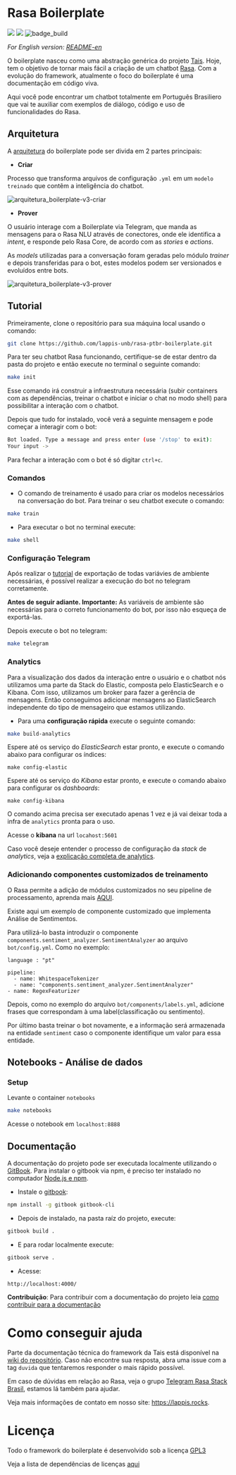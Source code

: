 # Rasa Boilerplate
<!-- badges -->
<a href="https://www.gnu.org/licenses/gpl-3.0.pt-br.html"><img src="https://img.shields.io/badge/licence-GPL3-green.svg"/></a>
<a href="https://codeclimate.com/github/lappis-unb/rasa-ptbr-boilerplate/maintainability"><img src="https://api.codeclimate.com/v1/badges/8d18e7614e9eef843500/maintainability" /></a>
![badge_build](https://github.com/lappis-unb/rasa-ptbr-boilerplate/workflows/build_bot/badge.svg)


_For English version: [README-en](docs/README-en.md)_


O boilerplate nasceu como uma abstração genérica do projeto [Tais](http://github.com/lappis-unb/tais). Hoje, tem o objetivo de tornar mais fácil a criação de um chatbot [Rasa](http://rasa.com/). Com a evolução do framework, atualmente o foco do boilerplate é uma documentação em código viva.

Aqui você pode encontrar um chatbot totalmente em Português Brasiliero que vai te auxiliar com exemplos de diálogo, código e uso de funcionalidades do Rasa.

## Arquitetura

A [arquitetura](https://drive.google.com/file/d/1xUojfFGrYubSfmd3tL77XzgZzD6cR-XH/view?usp=sharing) do boilerplate pode ser divida em 2 partes principais:

* **Criar**

Processo que transforma arquivos de configuração `.yml` em um `modelo treinado` que contẽm a inteligência do chatbot.

![arquitetura_boilerplate-v3-criar](./docs/images/arquitetura_boilerplate-v3-criar.png)


* **Prover**

O usuário interage com a Boilerplate via Telegram, que manda as mensagens para o Rasa NLU através de conectores, onde ele identifica a *intent*, e responde pelo Rasa Core, de acordo com as *stories* e *actions*.

As *models* utilizadas para a conversação foram geradas pelo módulo *trainer* e depois transferidas para o bot, estes modelos podem ser versionados e evoluídos entre bots.

![arquitetura_boilerplate-v3-prover](./docs/images/arquitetura_boilerplate-v3-prover.png)


## Tutorial

Primeiramente, clone o repositório para sua máquina local usando o comando:

```sh
git clone https://github.com/lappis-unb/rasa-ptbr-boilerplate.git
```

Para ter seu chatbot Rasa funcionando, certifique-se de estar dentro da pasta do projeto e então execute no terminal o seguinte comando:

```sh
make init
```

Esse comando irá construir a infraestrutura necessária (subir containers com as dependências, treinar o chatbot e iniciar o chat no modo shell) para possibilitar a interação com o chatbot.

Depois que tudo for instalado, você verá a seguinte mensagem e pode começar a interagir com o bot:

```sh
Bot loaded. Type a message and press enter (use '/stop' to exit):
Your input ->
```

Para fechar a interação com o bot é só digitar `ctrl+c`.


### Comandos

* O comando de treinamento é usado para criar os modelos necessários na conversação do bot. Para treinar o seu chatbot execute o comando:

```sh
make train
```

* Para executar o bot no terminal execute:

```sh
make shell
```

### Configuração Telegram

Após realizar o [tutorial](/docs/setup_telegram.md) de exportação de todas variávies de ambiente necessárias, é possível realizar a execução do bot no telegram corretamente.

**Antes de seguir adiante. Importante:** As variáveis de ambiente são necessárias para o correto funcionamento do bot, por isso não esqueça de exportá-las.

Depois execute o bot no telegram:

```sh
make telegram
```

### Analytics

Para a visualização dos dados da interação entre o usuário e o chatbot nós utilizamos uma parte da Stack do Elastic, composta pelo ElasticSearch e o Kibana. Com isso, utilizamos um broker para fazer a gerência de mensagens. Então conseguimos adicionar mensagens ao ElasticSearch independente do tipo de mensageiro que estamos utilizando.

* Para uma **configuração rápida** execute o seguinte comando:

```sh
make build-analytics
```

Espere até os serviço do *ElasticSearch* estar pronto, e execute o comando abaixo para configurar os índices:

```
make config-elastic
``` 

Espere até os serviço do *Kibana* estar pronto, e execute o comando abaixo para configurar os *dashboards*:

```
make config-kibana
``` 

O comando acima precisa ser executado apenas 1 vez e já vai deixar toda a infra de `analytics` pronta para o uso.

Acesse o **kibana** na url `locahost:5601`

Caso você deseje entender o processo de configuração da *stack* de *analytics*, veja a [explicação completa de analytics](docs/setup_analytics.md).

### Adicionando componentes customizados de treinamento

O Rasa permite a adição de módulos customizados no seu pipeline de processamento, aprenda mais [AQUI](https://blog.rasa.com/enhancing-rasa-nlu-with-custom-components/).

Existe aqui um exemplo de componente customizado que implementa Análise de Sentimentos.

Para utilizá-lo basta introduzir o componente `components.sentiment_analyzer.SentimentAnalyzer` ao arquivo `bot/config.yml`. Como no exemplo:

```ymal
language : "pt"

pipeline:
  - name: WhitespaceTokenizer
  - name: "components.sentiment_analyzer.SentimentAnalyzer"                                                                                        - name: RegexFeaturizer
```

Depois, como no exemplo do arquivo `bot/components/labels.yml`, adicione frases que correspondam à uma label(classificação ou sentimento).

Por último basta treinar o bot novamente, e a informação será armazenada na entidade `sentiment` caso o componente identifique um valor para essa entidade.


## Notebooks - Análise de dados

### Setup

Levante o container `notebooks`

```sh
make notebooks
```

Acesse o notebook em `localhost:8888`

## Documentação

A documentação do projeto pode ser executada localmente utilizando o [GitBook](https://www.gitbook.com/).
Para instalar o gitbook via npm, é preciso ter instalado no computador [Node.js e npm](https://docs.npmjs.com/downloading-and-installing-node-js-and-npm).


* Instale o [gitbook](https://til.secretgeek.net/gitbook/use_gitbook_locally.html):

```sh
npm install -g gitbook gitbook-cli
```

* Depois de instalado, na pasta raíz do projeto, execute:

```sh
gitbook build .
```

* E para rodar localmente execute:

```sh
gitbook serve .
```

* Acesse:

```
http://localhost:4000/
```

**Contribuição**: Para contribuir com a documentação do projeto leia [como contribuir para a documentação](docs/Tutoriais/tutorial-como-contribuir-com-documentacao.md)

# Como conseguir ajuda

Parte da documentação técnica do framework da Tais está disponível na
[wiki do repositório](https://github.com/lappis-unb/tais/wiki). Caso não encontre sua resposta, abra uma issue com a tag `duvida` que tentaremos responder o mais rápido possível.

Em caso de dúvidas em relação ao Rasa, veja o grupo [Telegram Rasa Stack Brasil](https://t.me/RasaBrasil), estamos lá também para ajudar.

Veja mais informações de contato em nosso site: https://lappis.rocks.

# Licença

Todo o framework do boilerplate é desenvolvido sob a licença
[GPL3](https://github.com/lappis-unb/rasa-ptbr-boilerplate/blob/master/LICENSE)

Veja a lista de dependências de licenças [aqui](https://libraries.io/github/lappis-unb/rasa-ptbr-boilerplate)
